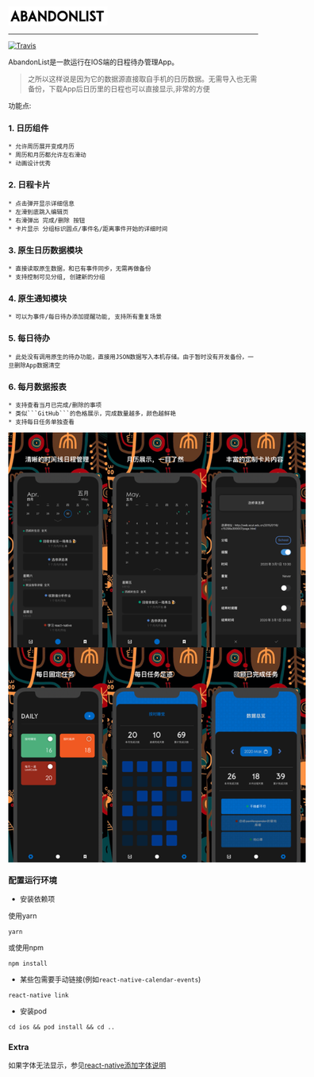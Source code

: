<img src="./readMeImage/title.png" width="200">

****

[![Travis](https://img.shields.io/badge/language-JavaScript-yellow.svg)]()

AbandonList是一款运行在IOS端的日程待办管理App。

> 之所以这样说是因为它的数据源直接取自手机的日历数据。无需导入也无需备份，下载App后日历里的日程也可以直接显示,非常的方便

功能点:

### 1. 日历组件
    * 允许周历展开变成月历
    * 周历和月历都允许左右滑动
    * 动画设计优秀
### 2. 日程卡片
    * 点击弹开显示详细信息
    * 左滑到底跳入编辑页
    * 右滑弹出 完成/删除 按钮
    * 卡片显示 分组标识圆点/事件名/距离事件开始的详细时间
### 3. 原生日历数据模块
    * 直接读取原生数据，和已有事件同步，无需再做备份
    * 支持控制可见分组, 创建新的分组
### 4. 原生通知模块
    * 可以为事件/每日待办添加提醒功能, 支持所有重复场景
### 5. 每日待办
    * 此处没有调用原生的待办功能，直接用JSON数据写入本机存储。由于暂时没有开发备份，一旦删除App数据清空
### 6. 每月数据报表
    * 支持查看当月已完成/删除的事项
    * 类似```GitHub```的色格展示，完成数量越多，颜色越鲜艳
    * 支持每日任务单独查看
<div style="display:flex;justify-content:space-around;align-items: center;width:100%;">
  <img src="./readMeImage/main_min.png" width="200" />
  <img src="./readMeImage/main_max.png" width="200" />
  <img src="./readMeImage/add.png" width="200" />
</div>
<div style="display:flex;justify-content:space-around;align-items: center;width:100%;">
  <img src="./readMeImage/daily.png" width="200" />
  <img src="./readMeImage/itemView.png" width="200" />
  <img src="./readMeImage/overView.png" width="200" />
</div>

### 配置运行环境

* 安装依赖项

使用yarn

```
yarn
```

或使用npm

```
npm install
```

* 某些包需要手动链接(例如```react-native-calendar-events```)

```
react-native link
```

* 安装pod

```
cd ios && pod install && cd ..
```

### Extra

如果字体无法显示，参见[react-native添加字体说明](./AddFont.md)

